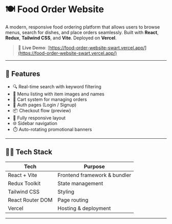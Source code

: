 # 🍽️ Food Order Website

A modern, responsive food ordering platform that allows users to browse menus, search for dishes, and place orders seamlessly. Built with **React**, **Redux**, **Tailwind CSS**, and **Vite**. Deployed on **Vercel**.

> 🚀 **Live Demo**: [https://food-order-website-swart.vercel.app/](https://food-order-website-swart.vercel.app/)

---

## 📌 Features

- 🔍 Real-time search with keyword filtering
- 🧾 Menu listing with item images and names
- 🛒 Cart system for managing orders
- 🔐 Auth pages (Login / Signup)
- 📦 Checkout flow (preview)
- 📱 Fully responsive layout
- 🌐 Sidebar navigation
- ⏱️ Auto-rotating promotional banners

---

## 🧑‍💻 Tech Stack

| Tech               | Purpose                       |
|--------------------|-------------------------------|
| React + Vite       | Frontend framework & bundler  |
| Redux Toolkit      | State management              |
| Tailwind CSS       | Styling                       |
| React Router DOM   | Page routing                  |
| Vercel             | Hosting & deployment          |

---

